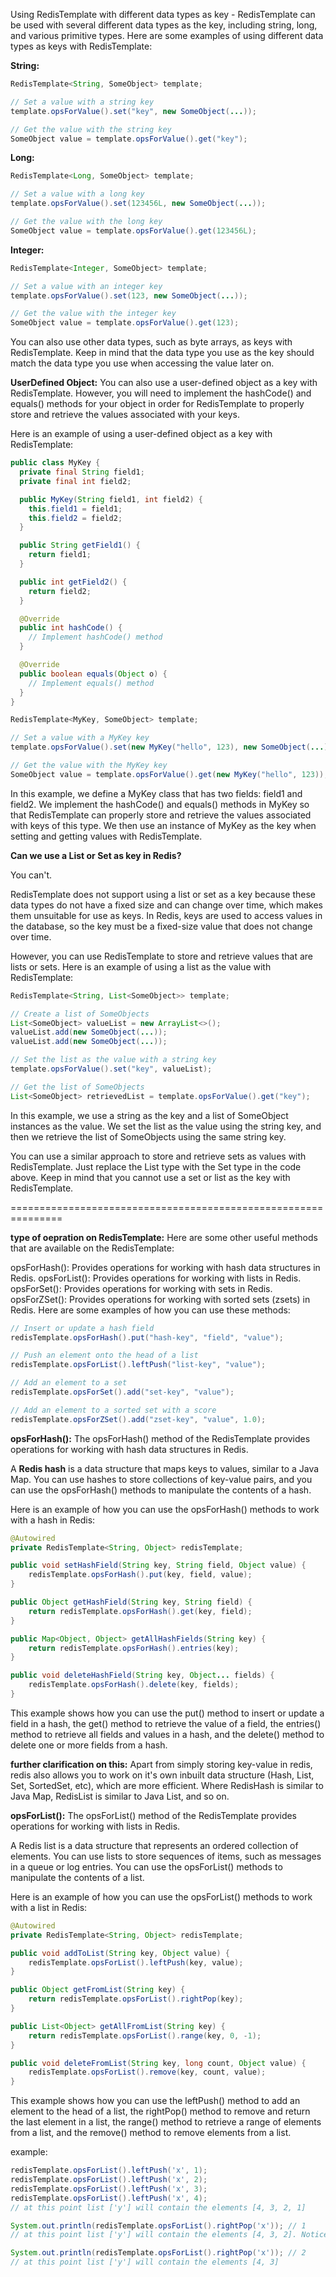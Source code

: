 
Using RedisTemplate with different data types as key - 
RedisTemplate can be used with several different data types as the key, including string, long, and various primitive types. Here are some examples of using different data types as keys with RedisTemplate:

**String:**

```Java
RedisTemplate<String, SomeObject> template;

// Set a value with a string key
template.opsForValue().set("key", new SomeObject(...));

// Get the value with the string key
SomeObject value = template.opsForValue().get("key");

```

**Long:**
```Java
RedisTemplate<Long, SomeObject> template;

// Set a value with a long key
template.opsForValue().set(123456L, new SomeObject(...));

// Get the value with the long key
SomeObject value = template.opsForValue().get(123456L);

```

**Integer:**
```Java
RedisTemplate<Integer, SomeObject> template;

// Set a value with an integer key
template.opsForValue().set(123, new SomeObject(...));

// Get the value with the integer key
SomeObject value = template.opsForValue().get(123);
```

You can also use other data types, such as byte arrays, as keys with RedisTemplate. Keep in mind that the data type you use as the key should match the data type you use when accessing the value later on.


**UserDefined Object:**
You can also use a user-defined object as a key with RedisTemplate. However, you will need to implement the hashCode() and equals() methods for your object in order for RedisTemplate to properly store and retrieve the values associated with your keys.

Here is an example of using a user-defined object as a key with RedisTemplate:

```Java
public class MyKey {
  private final String field1;
  private final int field2;

  public MyKey(String field1, int field2) {
    this.field1 = field1;
    this.field2 = field2;
  }

  public String getField1() {
    return field1;
  }

  public int getField2() {
    return field2;
  }

  @Override
  public int hashCode() {
    // Implement hashCode() method
  }

  @Override
  public boolean equals(Object o) {
    // Implement equals() method
  }
}

RedisTemplate<MyKey, SomeObject> template;

// Set a value with a MyKey key
template.opsForValue().set(new MyKey("hello", 123), new SomeObject(...));

// Get the value with the MyKey key
SomeObject value = template.opsForValue().get(new MyKey("hello", 123));
```

In this example, we define a MyKey class that has two fields: field1 and field2. We implement the hashCode() and equals() methods in MyKey so that RedisTemplate can properly store and retrieve the values associated with keys of this type. We then use an instance of MyKey as the key when setting and getting values with RedisTemplate.


**Can we use a List or Set as key in Redis?**

You can't.

RedisTemplate does not support using a list or set as a key because these data types do not have a fixed size and can change over time, which makes them unsuitable for use as keys. In Redis, keys are used to access values in the database, so the key must be a fixed-size value that does not change over time.

However, you can use RedisTemplate to store and retrieve values that are lists or sets. Here is an example of using a list as the value with RedisTemplate:

```Java
RedisTemplate<String, List<SomeObject>> template;

// Create a list of SomeObjects
List<SomeObject> valueList = new ArrayList<>();
valueList.add(new SomeObject(...));
valueList.add(new SomeObject(...));

// Set the list as the value with a string key
template.opsForValue().set("key", valueList);

// Get the list of SomeObjects
List<SomeObject> retrievedList = template.opsForValue().get("key");
```

In this example, we use a string as the key and a list of SomeObject instances as the value. We set the list as the value using the string key, and then we retrieve the list of SomeObjects using the same string key.

You can use a similar approach to store and retrieve sets as values with RedisTemplate. Just replace the List type with the Set type in the code above. Keep in mind that you cannot use a set or list as the key with RedisTemplate.


===============================================================

**type of oepration on RedisTemplate:**
Here are some other useful methods that are available on the RedisTemplate:

opsForHash(): Provides operations for working with hash data structures in Redis.
opsForList(): Provides operations for working with lists in Redis.
opsForSet(): Provides operations for working with sets in Redis.
opsForZSet(): Provides operations for working with sorted sets (zsets) in Redis.
Here are some examples of how you can use these methods:

```Java
// Insert or update a hash field
redisTemplate.opsForHash().put("hash-key", "field", "value");

// Push an element onto the head of a list
redisTemplate.opsForList().leftPush("list-key", "value");

// Add an element to a set
redisTemplate.opsForSet().add("set-key", "value");

// Add an element to a sorted set with a score
redisTemplate.opsForZSet().add("zset-key", "value", 1.0);
```

**opsForHash():**
The opsForHash() method of the RedisTemplate provides operations for working with hash data structures in Redis.

A **Redis hash** is a data structure that maps keys to values, similar to a Java Map. You can use hashes to store collections of key-value pairs, and you can use the opsForHash() methods to manipulate the contents of a hash.

Here is an example of how you can use the opsForHash() methods to work with a hash in Redis:

```Java
@Autowired
private RedisTemplate<String, Object> redisTemplate;

public void setHashField(String key, String field, Object value) {
    redisTemplate.opsForHash().put(key, field, value);
}

public Object getHashField(String key, String field) {
    return redisTemplate.opsForHash().get(key, field);
}

public Map<Object, Object> getAllHashFields(String key) {
    return redisTemplate.opsForHash().entries(key);
}

public void deleteHashField(String key, Object... fields) {
    redisTemplate.opsForHash().delete(key, fields);
}
```

This example shows how you can use the put() method to insert or update a field in a hash, the get() method to retrieve the value of a field, the entries() method to retrieve all fields and values in a hash, and the delete() method to delete one or more fields from a hash.

**further clarification on this:**
Apart from simply storing key-value in redis, redis also allows you to work on it's own inbuilt data structure (Hash, List, Set, SortedSet, etc), which are more efficient. Where RedisHash is similar to Java Map, RedisList is similar to Java List, and so on.


**opsForList():**
The opsForList() method of the RedisTemplate provides operations for working with lists in Redis.

A Redis list is a data structure that represents an ordered collection of elements. You can use lists to store sequences of items, such as messages in a queue or log entries. You can use the opsForList() methods to manipulate the contents of a list.

Here is an example of how you can use the opsForList() methods to work with a list in Redis:

```Java
@Autowired
private RedisTemplate<String, Object> redisTemplate;

public void addToList(String key, Object value) {
    redisTemplate.opsForList().leftPush(key, value);
}

public Object getFromList(String key) {
    return redisTemplate.opsForList().rightPop(key);
}

public List<Object> getAllFromList(String key) {
    return redisTemplate.opsForList().range(key, 0, -1);
}

public void deleteFromList(String key, long count, Object value) {
    redisTemplate.opsForList().remove(key, count, value);
}
```

This example shows how you can use the leftPush() method to add an element to the head of a list, the rightPop() method to remove and return the last element in a list, the range() method to retrieve a range of elements from a list, and the remove() method to remove elements from a list.

example:
```Java
redisTemplate.opsForList().leftPush('x', 1);
redisTemplate.opsForList().leftPush('x', 2);
redisTemplate.opsForList().leftPush('x', 3);
redisTemplate.opsForList().leftPush('x', 4);
// at this point list ['y'] will contain the elements [4, 3, 2, 1]

System.out.println(redisTemplate.opsForList().rightPop('x')); // 1
// at this point list ['y'] will contain the elements [4, 3, 2]. Notice that 1 has beeen removed.

System.out.println(redisTemplate.opsForList().rightPop('x')); // 2
// at this point list ['y'] will contain the elements [4, 3]
```
